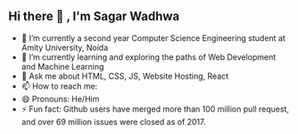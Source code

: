 ## Hi there 👋 , I'm Sagar Wadhwa 

- 🔭 I’m currently a second year Computer Science Engineering student at Amity University, Noida
- 🌱 I’m currently learning and exploring the paths of Web Development and Machine Learning 
- 💬 Ask me about HTML, CSS, JS, Website Hosting, React
- 📫 How to reach me: 
- 😄 Pronouns: He/Him
- ⚡ Fun fact: Github users have merged more than 100 million pull request, and over 69 million issues were closed as of 2017.
